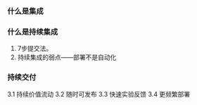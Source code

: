 ### 什么是集成
### 什么是持续集成
1. 7步提交法。
2. 持续集成的弱点——部署不是自动化
### 持续交付
  3.1 持续价值流动
  3.2 随时可发布
  3.3 快速实验反馈
  3.4 更频繁部署
